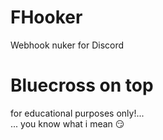 # FHooker
Webhook nuker for Discord

# Bluecross on top

for educational purposes only!... <br>
... you know what i mean 😏
